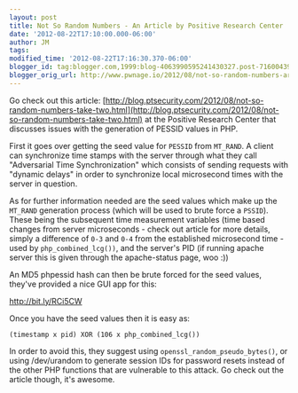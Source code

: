 ```yaml
---
layout: post
title: Not So Random Numbers - An Article by Positive Research Center
date: '2012-08-22T17:10:00.000-06:00'
author: JM
tags: 
modified_time: '2012-08-22T17:16:30.370-06:00'
blogger_id: tag:blogger.com,1999:blog-4063990595241430327.post-7160043985693505276
blogger_orig_url: http://www.pwnage.io/2012/08/not-so-random-numbers-article-by.html
---
```


Go check out this article: [http://blog.ptsecurity.com/2012/08/not-so-random-numbers-take-two.html](http://blog.ptsecurity.com/2012/08/not-so-random-numbers-take-two.html) at the Positive Research Center that discusses issues with the generation of PESSID values in PHP.

First it goes over getting the seed value for `PESSID` from `MT_RAND`. A client can synchronize time stamps with the server through what they call "Adversarial Time Synchronization" which consists of sending requests with "dynamic delays" in order to synchronize local microsecond times with the server in question.

As for further information needed are the seed values which make up the `MT_RAND` generation process (which will be used to brute force a `PSSID`). These being the subsequent time measurement variables (time based changes from server microseconds - check out article for more details, simply a difference of `0-3` and `0-4` from the established microsecond time - used by `php_combined_lcg())`, and the server's PID (if running apache server this is given through the apache-status page, woo :)) 

An MD5 phpessid hash can then be brute forced for the seed values, they've provided a nice GUI app for this:

http://bit.ly/RCi5CW

Once you have the seed values then it is easy as:

`(timestamp x pid) XOR (106 x php_combined_lcg())`

In order to avoid this, they suggest using `openssl_random_pseudo_bytes()`, or using /dev/urandom to generate session IDs for password resets instead of the other PHP functions that are vulnerable to this attack. Go check out the article though, it's awesome.
